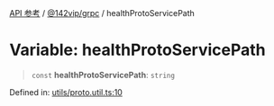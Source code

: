 [API 参考](../wiki/Home) / [@142vip/grpc](../wiki/@142vip.grpc) / healthProtoServicePath

# Variable: healthProtoServicePath

> `const` **healthProtoServicePath**: `string`

Defined in: [utils/proto.util.ts:10](https://github.com/142vip/core-x/blob/15d5bc9ef4bece78c0e60bdf074a2d245f625100/packages/grpc/src/utils/proto.util.ts#L10)
